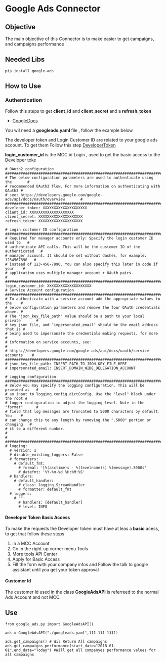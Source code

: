 # Google Ads Connector

## Objective
The main objective of this Connector is to make easier to get campaigns, and campaigns performance

## Needed Libs
```
pip install google-ads
```

## How to Use

### Authentication
Follow this steps to get **client_id** and **client_secret** and a **refresh_token**
- [GoogleDocs](https://developers.google.com/google-ads/api/docs/client-libs/python/oauth-desktop?hl=en)

You wil need a **googleads.yaml**  file , follow the example below

The developer token and Login Customer ID are related to your google ads account. To get them Follow this step
[DeveloperToken](https://developers.google.com/google-ads/api/docs/first-call/dev-token)

**login_customer_id** is the MCC id Login , used to get the basic access to the Developer toke

```
# OAuth2 configuration
###############################################################################
# The below configuration parameters are used to authenticate using the       #
# recommended OAuth2 flow. For more information on authenticating with OAuth2 #
# see: https://developers.google.com/google-ads/api/docs/oauth/overview       #
###############################################################################
developer_token: XXXXXXXXXXXXXXXXXXXX
client_id: XXXXXXXXXXXXXXXXXXXX
client_secret: XXXXXXXXXXXXXXXXXXXX
refresh_token: XXXXXXXXXXXXXXXXXXXX

# Login customer ID configuration
###############################################################################
# Required for manager accounts only: Specify the login customer ID used to   #
# authenticate API calls. This will be the customer ID of the authenticated   #
# manager account. It should be set without dashes, for example: 1234567890   #
# instead of 123-456-7890. You can also specify this later in code if your    #
# application uses multiple manager account + OAuth pairs.                    #
###############################################################################
login_customer_id: XXXXXXXXXXXXXXXXXXXX
# Service Account configuration
###############################################################################
# To authenticate with a service account add the appropriate values to the    #
# below configuration parameters and remove the four OAuth credentials above. #
# The "json_key_file_path" value should be a path to your local private       #
# key json file, and "impersonated_email" should be the email address that is #
# being used to impersonate the credentials making requests. for more         #
# information on service accounts, see:                                       #
# https://developers.google.com/google-ads/api/docs/oauth/service-accounts    #
###############################################################################
# json_key_file_path: INSERT_PATH_TO_JSON_KEY_FILE_HERE
# impersonated_email: INSERT_DOMAIN_WIDE_DELEGATION_ACCOUNT

# Logging configuration
###############################################################################
# Below you may specify the logging configuration. This will be provided as   #
# an input to logging.config.dictConfig. Use the "level" block under the root #
# logger configuration to adjust the logging level. Note in the "format"      #
# field that log messages are truncated to 5000 characters by default. You    #
# can change this to any length by removing the ".5000" portion or changing   #
# it to a different number.                                                   #
# #############################################################################
# logging:
  # version: 1
  # disable_existing_loggers: False
  # formatters:
    # default_fmt:
      # format: '[%(asctime)s - %(levelname)s] %(message).5000s'
      # datefmt: '%Y-%m-%d %H:%M:%S'
  # handlers:
    # default_handler:
      # class: logging.StreamHandler
      # formatter: default_fmt
  # loggers:
    # "":
      # handlers: [default_handler]
      # level: INFO
```
#### Developer Token Basic Access
To make the requests the Developer token must have at leas a **basic** acess, to get that follow these steps

1. in a MCC Account
2. Go in the right-up corner menu Tools
3. More tools API Center
4. Apply for Basic Access
5. Fill the form with your company infos and Follow the talk to google assistant until you get your token approval

#### Customer Id
The customer Id used in the class **GoogleAdsAPI** is referreed to the normal Ads Account and not MCC.


## Use

```
from google_ads.py import GoogleAdsAPI()

ads = GoogleAdsAPI("./googleads.yaml",111-111-1111)

ads.get_campaigns() # Wil Return All campaigns
ads.get_campaigns_performance(start_date="2018-01-01",end_date="Today") #Will get all companyes performance values for all campaigns
```






